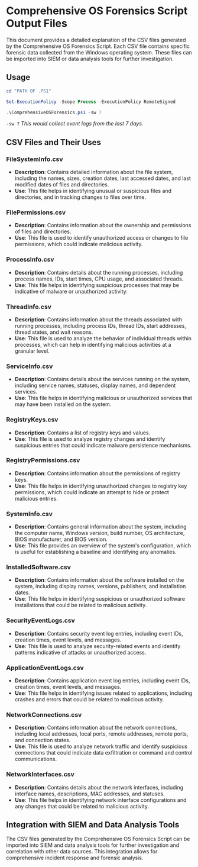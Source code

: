 # Comprehensive OS Forensics Script Output Files

This document provides a detailed explanation of the CSV files generated by the Comprehensive OS Forensics Script. Each CSV file contains specific forensic data collected from the Windows operating system. These files can be imported into SIEM or data analysis tools for further investigation.

## Usage
```powershell
cd "PATH OF .PS1"

Set-ExecutionPolicy -Scope Process -ExecutionPolicy RemoteSigned

.\ComprehensiveOSForensics.ps1 -sw 7
```
`-sw 7` *This would collect event logs from the last 7 days.*

## CSV Files and Their Uses

### FileSystemInfo.csv
- **Description**: Contains detailed information about the file system, including the names, sizes, creation dates, last accessed dates, and last modified dates of files and directories.
- **Use**: This file helps in identifying unusual or suspicious files and directories, and in tracking changes to files over time.

### FilePermissions.csv
- **Description**: Contains information about the ownership and permissions of files and directories.
- **Use**: This file is used to identify unauthorized access or changes to file permissions, which could indicate malicious activity.

### ProcessInfo.csv
- **Description**: Contains details about the running processes, including process names, IDs, start times, CPU usage, and associated threads.
- **Use**: This file helps in identifying suspicious processes that may be indicative of malware or unauthorized activity.

### ThreadInfo.csv
- **Description**: Contains information about the threads associated with running processes, including process IDs, thread IDs, start addresses, thread states, and wait reasons.
- **Use**: This file is used to analyze the behavior of individual threads within processes, which can help in identifying malicious activities at a granular level.

### ServiceInfo.csv
- **Description**: Contains details about the services running on the system, including service names, statuses, display names, and dependent services.
- **Use**: This file helps in identifying malicious or unauthorized services that may have been installed on the system.

### RegistryKeys.csv
- **Description**: Contains a list of registry keys and values.
- **Use**: This file is used to analyze registry changes and identify suspicious entries that could indicate malware persistence mechanisms.

### RegistryPermissions.csv
- **Description**: Contains information about the permissions of registry keys.
- **Use**: This file helps in identifying unauthorized changes to registry key permissions, which could indicate an attempt to hide or protect malicious entries.

### SystemInfo.csv
- **Description**: Contains general information about the system, including the computer name, Windows version, build number, OS architecture, BIOS manufacturer, and BIOS version.
- **Use**: This file provides an overview of the system's configuration, which is useful for establishing a baseline and identifying any anomalies.

### InstalledSoftware.csv
- **Description**: Contains information about the software installed on the system, including display names, versions, publishers, and installation dates.
- **Use**: This file helps in identifying suspicious or unauthorized software installations that could be related to malicious activity.

### SecurityEventLogs.csv
- **Description**: Contains security event log entries, including event IDs, creation times, event levels, and messages.
- **Use**: This file is used to analyze security-related events and identify patterns indicative of attacks or unauthorized access.

### ApplicationEventLogs.csv
- **Description**: Contains application event log entries, including event IDs, creation times, event levels, and messages.
- **Use**: This file helps in identifying issues related to applications, including crashes and errors that could be related to malicious activity.

### NetworkConnections.csv
- **Description**: Contains information about the network connections, including local addresses, local ports, remote addresses, remote ports, and connection states.
- **Use**: This file is used to analyze network traffic and identify suspicious connections that could indicate data exfiltration or command and control communications.

### NetworkInterfaces.csv
- **Description**: Contains details about the network interfaces, including interface names, descriptions, MAC addresses, and statuses.
- **Use**: This file helps in identifying network interface configurations and any changes that could be related to malicious activity.

## Integration with SIEM and Data Analysis Tools
The CSV files generated by the Comprehensive OS Forensics Script can be imported into SIEM and data analysis tools for further investigation and correlation with other data sources. This integration allows for comprehensive incident response and forensic analysis.



